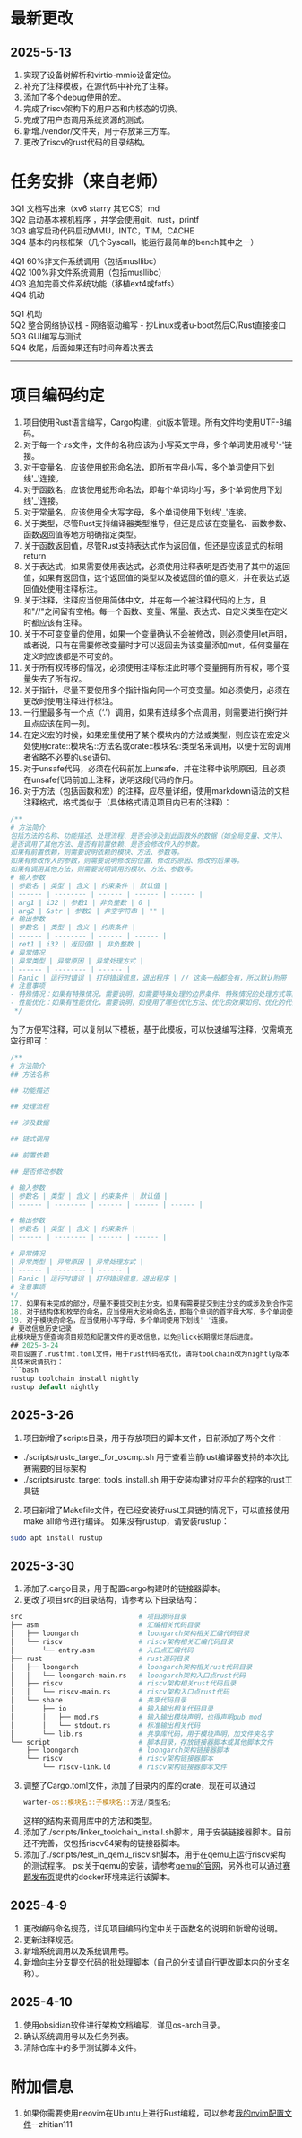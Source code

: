# 最新更改
## 2025-5-13
1. 实现了设备树解析和virtio-mmio设备定位。
2. 补充了注释模板，在源代码中补充了注释。
3. 添加了多个debug使用的宏。
4. 完成了riscv架构下的用户态和内核态的切换。
5. 完成了用户态调用系统资源的测试。
6. 新增./vendor/文件夹，用于存放第三方库。
7. 更改了riscv的rust代码的目录结构。
# 任务安排（来自老师）
3Q1 文档写出来（xv6 starry 其它OS）md \
3Q2 启动基本裸机程序 ，并学会使用git、rust，printf\
3Q3 编写启动代码启动MMU，INTC，TIM，CACHE\
3Q4 基本的内核框架（几个Syscall，能运行最简单的bench其中之一）

4Q1 60%非文件系统调用（包括musllibc）\
4Q2 100%非文件系统调用（包括musllibc）\
4Q3 追加完善文件系统功能（移植ext4或fatfs）\
4Q4 机动

5Q1 机动\
5Q2 整合网络协议栈 - 网络驱动编写 - 抄Linux或者u-boot然后C/Rust直接接口\
5Q3 GUI编写与测试\
5Q4 收尾，后面如果还有时间奔着决赛去

---
# 项目编码约定
1. 项目使用Rust语言编写，Cargo构建，git版本管理。所有文件均使用UTF-8编码。
2. 对于每一个.rs文件，文件的名称应该为小写英文字母，多个单词使用减号'-'链接。
3. 对于变量名，应该使用蛇形命名法，即所有字母小写，多个单词使用下划线'_'连接。
4. 对于函数名，应该使用蛇形命名法，即每个单词均小写，多个单词使用下划线'_'连接。
5. 对于常量名，应该使用全大写字母，多个单词使用下划线'_'连接。
6. 关于类型，尽管Rust支持编译器类型推导，但还是应该在变量名、函数参数、函数返回值等地方明确指定类型。
7. 关于函数返回值，尽管Rust支持表达式作为返回值，但还是应该显式的标明return
8. 关于表达式，如果需要使用表达式，必须使用注释表明是否使用了其中的返回值，如果有返回值，这个返回值的类型以及被返回的值的意义，并在表达式返回值处使用注释标注。
9. 关于注释，注释应当使用简体中文，并在每一个被注释代码的上方，且和"//"之间留有空格。每一个函数、变量、常量、表达式、自定义类型在定义时都应该有注释。
10. 关于不可变变量的使用，如果一个变量确认不会被修改，则必须使用let声明，或者说，只有在需要修改变量时才可以返回去为该变量添加mut，任何变量在定义时应该都是不可变的。
11. 关于所有权转移的情况，必须使用注释标注此时哪个变量拥有所有权，哪个变量失去了所有权。
12. 关于指针，尽量不要使用多个指针指向同一个可变变量。如必须使用，必须在更改时使用注释进行标注。
13. 一行里最多有一个点（‘.’）调用，如果有连续多个点调用，则需要进行换行并且点应该在同一列。
14. 在定义宏的时候，如果宏里使用了某个模块内的方法或类型，则应该在宏定义处使用crate::模块名::方法名或crate::模块名::类型名来调用，以便于宏的调用者省略不必要的use语句。
15. 对于unsafe代码，必须在代码前加上unsafe，并在注释中说明原因。且必须在unsafe代码前加上注释，说明这段代码的作用。
16. 对于方法（包括函数和宏）的注释，应尽量详细，使用markdown语法的文档注释格式，格式类似于（具体格式请见项目内已有的注释）：
```rust
/**
# 方法简介
包括方法的名称、功能描述、处理流程、是否会涉及到此函数外的数据（如全局变量、文件）、
是否调用了其他方法、是否有前置依赖、是否会修改传入的参数。
如果有前置依赖，则需要说明依赖的模块、方法、参数等。
如果有修改传入的参数，则需要说明修改的位置、修改的原因、修改的后果等。
如果有调用其他方法，则需要说明调用的模块、方法、参数等。
# 输入参数
| 参数名 | 类型 | 含义 | 约束条件 | 默认值 |
| ------ | -------- | ------ | ------ | ------ |
| arg1 | i32 | 参数1 | 非负整数 | 0 |
| arg2 | &str | 参数2 | 非空字符串 | "" |
# 输出参数
| 参数名 | 类型 | 含义 | 约束条件 |
| ------ | -------- | ------ | ------ |
| ret1 | i32 | 返回值1 | 非负整数 |
# 异常情况
| 异常类型 | 异常原因 | 异常处理方式 |
| ------ | -------- | ------ |
| Panic | 运行时错误 | 打印错误信息，退出程序 | // 这条一般都会有，所以默认附带
# 注意事项
- 特殊情况：如果有特殊情况，需要说明，如需要特殊处理的边界条件、特殊情况的处理方式等。
- 性能优化：如果有性能优化，需要说明，如使用了哪些优化方法、优化的效果如何、优化的代价如何等。
 */
```
为了方便写注释，可以复制以下模板，基于此模板，可以快速编写注释，仅需填充空行即可：
```rust
/**
# 方法简介
## 方法名称

## 功能描述

## 处理流程

## 涉及数据

## 链式调用

## 前置依赖

## 是否修改参数

# 输入参数
| 参数名 | 类型 | 含义 | 约束条件 | 默认值 |
| ------ | -------- | ------ | ------ | ------ |

# 输出参数
| 参数名 | 类型 | 含义 | 约束条件 |
| ------ | -------- | ------ | ------ |

# 异常情况
| 异常类型 | 异常原因 | 异常处理方式 |
| ------ | -------- | ------ |
| Panic | 运行时错误 | 打印错误信息，退出程序 |
# 注意事项
*/
17. 如果有未完成的部分，尽量不要提交到主分支，如果有需要提交到主分支的或涉及到合作完成一个部分的情况，必须在提交信息中注明，并在代码中添加注释//TODO以及将其命名前加上TODO_。
18. 对于结构体和枚举的命名，应当使用大驼峰命名法，即每个单词的首字母大写，多个单词使用下划线'_'连接。
19. 对于模块的命名，应当使用小写字母，多个单词使用下划线'_'连接。
# 更改信息历史记录
此模块是方便查询项目规范和配置文件的更改信息，以免@lick长期摆烂落后进度。
## 2025-3-24
项目设置了.rustfmt.toml文件，用于rust代码格式化，请将toolchain改为nightly版本
具体来说请执行：
```bash
rustup toolchain install nightly
rustup default nightly
```
## 2025-3-26
1. 项目新增了scripts目录，用于存放项目的脚本文件，目前添加了两个文件：
- ./scripts/rustc_target_for_oscmp.sh
    用于查看当前rust编译器支持的本次比赛需要的目标架构
- ./scripts/rustc_target_tools_install.sh
    用于安装构建对应平台的程序的rust工具链
2. 项目新增了Makefile文件，在已经安装好rust工具链的情况下，可以直接使用make all命令进行编译。
如果没有rustup，请安装rustup：
```bash
sudo apt install rustup
```
## 2025-3-30
1. 添加了.cargo目录，用于配置cargo构建时的链接器脚本。
2. 更改了项目src的目录结构，请参考以下目录结构：
```bash
src                             # 项目源码目录
├── asm                         # 汇编相关代码目录
│   ├── loongarch               # loongarch架构相关汇编代码目录
│   └── riscv                   # riscv架构相关汇编代码目录
│       └── entry.asm           # 入口点汇编代码
├── rust                        # rust源码目录
│   ├── loongarch               # loongarch架构相关rust代码目录
│   │   └── loongarch-main.rs   # loongarch架构入口点rust代码
│   ├── riscv                   # riscv架构相关rust代码目录
│   │   └── riscv-main.rs       # riscv架构入口点rust代码
│   └── share                   # 共享代码目录
│       ├── io                  # 输入输出相关代码目录
│       │   ├── mod.rs          # 输入输出模块声明，也得声明pub mod
│       │   └── stdout.rs       # 标准输出相关代码
│       └── lib.rs              # 共享库代码，用于模块声明，加文件夹名字
└── script                      # 脚本目录，存放链接器脚本或其他脚本文件
    ├── loongarch               # loongarch架构链接器脚本
    └── riscv                   # riscv架构链接器脚本
        └── riscv-link.ld       # riscv架构链接器脚本文件
```
3. 调整了Cargo.toml文件，添加了目录内的库的crate，现在可以通过
    ```rust
    warter-os::模块名::子模块名::方法/类型名;
    ```
    这样的结构来调用库中的方法和类型。
4. 添加了./scripts/linker_toolchain_install.sh脚本，用于安装链接器脚本。目前还不完善，仅包括riscv64架构的链接器脚本。
5. 添加了./scripts/test_in_qemu_riscv.sh脚本，用于在qemu上运行riscv架构的测试程序。
ps:关于qemu的安装，请参考[qemu的官网](https://www.qemu.org/)，另外也可以通过[赛题发布页](https://github.com/oscomp/testsuits-for-oskernel)提供的docker环境来运行该脚本。
## 2025-4-9
1. 更改编码命名规范，详见项目编码约定中关于函数名的说明和新增的说明。
2. 更新注释规范。
3. 新增系统调用以及系统调用号。
4. 新增向主分支提交代码的批处理脚本（自己的分支请自行更改脚本内的分支名称）。
## 2025-4-10
1. 使用obsidian软件进行架构文档编写，详见os-arch目录。
2. 确认系统调用号以及任务列表。
3. 清除仓库中的多于测试脚本文件。
# 附加信息
1. 如果你需要使用neovim在Ubuntu上进行Rust编程，可以参考[我的nvim配置文件](https://github.com/zhitian111/nvim-configs-of-zhitian111)--zhitian111
